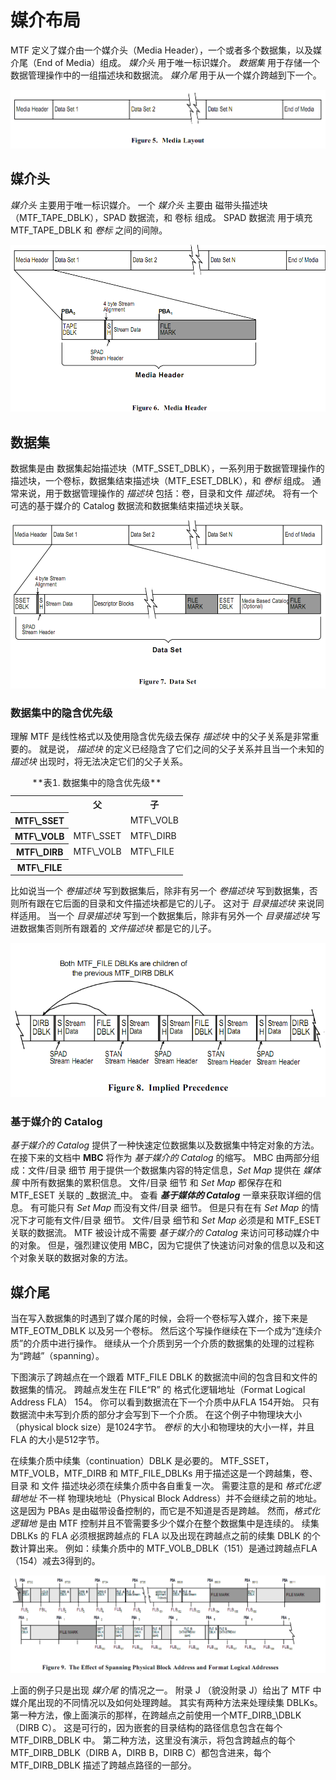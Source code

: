 # 媒介布局

MTF 定义了媒介由一个媒介头（Media Header），一个或者多个数据集，以及媒介尾（End of Media）组成。
_媒介头_ 用于唯一标识媒介。
_数据集_ 用于存储一个数据管理操作中的一组描述块和数据流。
_媒介尾_ 用于从一个媒介跨越到下一个。

![](images/media_layout.png)

## 媒介头

_媒介头_ 主要用于唯一标识媒介。
一个 _媒介头_ 主要由 磁带头描述块（MTF\_TAPE\_DBLK），SPAD 数据流，和 卷标 组成。
SPAD 数据流 用于填充 MTF\_TAPE\_DBLK 和 _卷标_ 之间的间隙。


![](images/media_header.png)

## 数据集

数据集是由 数据集起始描述块（MTF\_SSET\_DBLK），一系列用于数据管理操作的描述块，一个卷标，数据集结束描述块（MTF\_ESET\_DBLK），和 _卷标_ 组成。
通常来说，用于数据管理操作的 _描述块_ 包括：卷，目录和文件 _描述块_。
将有一个可选的基于媒介的 Catalog 数据流和数据集结束描述块关联。

![](images/data_set.png)

### 数据集中的隐含优先级

理解 MTF 是线性格式以及使用隐含优先级去保存 _描述块_ 中的父子关系是非常重要的。
就是说， _描述块_ 的定义已经隐含了它们之间的父子关系并且当一个未知的 _描述块_ 出现时，将无法决定它们的父子关系。

<table>
  <caption>**表1. 数据集中的隐含优先级**</caption>
  <tr>
    <th></th><th>父</th><th>子</th>
  </tr>
  <tr>
    <th>MTF\_SSET</th><td></td><td>MTF\_VOLB</td>
  </tr>
  <tr>
    <th>MTF\_VOLB</th><td>MTF\_SSET</td><td>MTF\_DIRB</td>
  </tr>
  <tr>
    <th>MTF\_DIRB</th><td>MTF\_VOLB</td><td>MTF\_FILE</td>
  </tr>
  <tr>
    <th>MTF\_FILE</th><td></td><td></td>
  </tr>
</table>

比如说当一个 _卷描述块_ 写到数据集后，除非有另一个 _卷描述块_ 写到数据集，否则所有跟在它后面的目录和文件描述块都是它的儿子。
这对于 _目录描述块_ 来说同样适用。
当一个 _目录描述块_ 写到一个数据集后，除非有另外一个 _目录描述块_ 写进数据集否则所有跟着的 _文件描述块_ 都是它的儿子。

![](images/implied_precedence.png)

### 基于媒介的 Catalog

_基于媒介的 Catalog_ 提供了一种快速定位数据集以及数据集中特定对象的方法。
在接下来的文档中 **MBC** 将作为 _基于媒介的 Catalog_ 的缩写。
MBC 由两部分组成：文件/目录 细节 用于提供一个数据集内容的特定信息，_Set Map_ 提供在 _媒体簇_ 中所有数据集的累积信息。
文件/目录 细节 和 _Set Map_ 都保存在和 MTF\_ESET 关联的 _数据流_中。
查看 ***基于媒体的 Catalog*** 一章来获取详细的信息。
有可能只有 _Set Map_ 而没有文件/目录 细节。
但是只有在有 _Set Map_ 的情况下才可能有文件/目录 细节。
文件/目录 细节和 _Set Map_ 必须是和 MTF\_ESET关联的数据流。
MTF 被设计成不需要 _基于媒介的 Catalog_ 来访问可移动媒介中的对象。
但是，强烈建议使用 MBC，因为它提供了快速访问对象的信息以及和这个对象关联的数据对象的方法。

## 媒介尾

当在写入数据集的时遇到了媒介尾的时候，会将一个卷标写入媒介，接下来是MTF_EOTM_DBLK 以及另一个卷标。
然后这个写操作继续在下一个成为“连续介质”的介质中进行操作。
继续从一个介质到另一个介质的数据集的处理的过程称为“跨越”（spanning）。

下图演示了跨越点在一个跟着 MTF_FILE DBLK 的数据流中间的包含目和文件的数据集的情况。
跨越点发生在 FILE“R” 的 格式化逻辑地址（Format Logical Address FLA） 154。
你可以看到数据流在下一个介质中从FLA 154开始。
只有数据流中未写到介质的部分才会写到下一个介质。
在这个例子中物理块大小（physical block size）是1024字节。
_卷标_ 的大小和物理块的大小一样，并且 FLA 的大小是512字节。

在续集介质中续集（continuation）DBLK 是必要的。
MTF\_SSET，MTF\_VOLB，MTF\_DIRB 和 MTF\_FILE\_DBLKs 用于描述这是一个跨越集，卷、目录 和 文件 描述块必须在续集介质中各自重复一次。
需要注意的是和 _格式化逻辑地址_ 不一样 物理块地址（Physical Block Address）并不会继续之前的地址。
这是因为 PBAs 是由磁带设备控制的，而它是不知道是否是跨越。
然而，_格式化逻辑地_ 是由 MTF 控制并且不管需要多少个媒介在整个数据集中是连续的。
续集 DBLKs 的 FLA 必须根据跨越点的 FLA 以及出现在跨越点之前的续集 DBLK 的个数计算出来。
例如：续集介质中的 MTF\_VOLB\_DBLK（151）是通过跨越点FLA（154）减去3得到的。

![](images/spanning.png)

上面的例子只是出现 _媒介尾_ 的情况之一。
附录 J （貌没附录 J）给出了 MTF 中媒介尾出现的不同情况以及如何处理跨越。
其实有两种方法来处理续集 DBLKs。
第一种方法，像上面演示的那样，在跨越点之前使用一个MTF\_DIRB_\DBLK（DIRB C）。
这是可行的，因为嵌套的目录结构的路径信息包含在每个 MTF\_DIRB\_DBLK 中。
第二种方法，这里没有演示，将包含跨越点的每个 MTF\_DIRB\_DBLK（DIRB A，DIRB B，DIRB C）都包含进来，每个 MTF\_DIRB\_DBLK 描述了跨越点路径的一部分。
